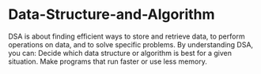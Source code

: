# Data-Structure-and-Algorithm
DSA is about finding efficient ways to store and retrieve data, to perform operations on data, and to solve specific problems. By understanding DSA, you can: Decide which data structure or algorithm is best for a given situation. Make programs that run faster or use less memory.

